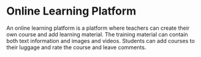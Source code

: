 # Online Learning Platform

An online learning platform is a platform
where teachers can create their own course and add learning material.
The training material can contain both text information and images and videos.
Students can add courses to their luggage and rate the course and leave comments.
